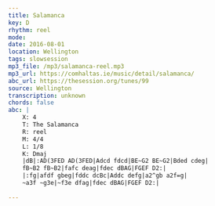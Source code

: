 ```yaml
---
title: Salamanca
key: D
rhythm: reel
mode: 
date: 2016-08-01
location: Wellington
tags: slowsession
mp3_file: /mp3/salamanca-reel.mp3
mp3_url: https://comhaltas.ie/music/detail/salamanca/
abc_url: https://thesession.org/tunes/99
source: Wellington
transcription: unknown
chords: false
abc: |
    X: 4
    T: The Salamanca
    R: reel
    M: 4/4
    L: 1/8
    K: Dmaj
    |dB|:AD(3FED AD(3FED|Adcd fdcd|BE~G2 BE~G2|Bded cdeg|
    fB~B2 fB~B2|fafc deag|fdec dBAG|FGEF D2:|
    |:fg|afdf gbeg|fddc dcBc|Addc defg|a2^gb a2f=g|
    ~a3f ~g3e|~f3e dfag|fdec dBAG|FGEF D2:|
    
---
```


